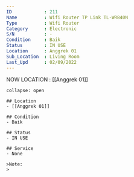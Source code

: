 ```yaml
---
ID            : 211
Name          : Wifi Router TP Link TL-WR840N
Type          : Wifi Router
Category      : Electronic
S/N           : -
Condition     : Baik
Status        : IN USE
Location      : Anggrek 01
Sub_Location  : Living Room
Last_Upd      : 02/09/2022
---
```



NOW LOCATION : [[Anggrek 01]]

```ad-History
collapse: open

## Location
- [[Anggrek 01]]

## Condition
- Baik

## Status
- IN USE

## Service
- None

>Note:
>


```
